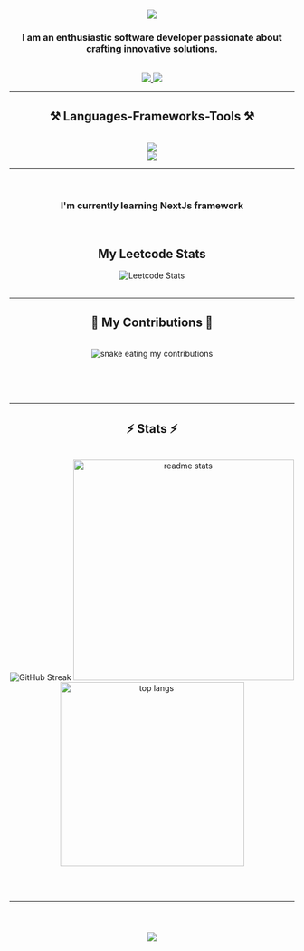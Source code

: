 <h1 align="center">
    <img src="https://readme-typing-svg.herokuapp.com/?font=Righteous&size=35&center=true&vCenter=true&width=500&height=70&duration=4000&lines=Hi+There!+👋;+I'm+Ishan+Bathla!;" />
</h1>

<h3 align="center">I am an enthusiastic software developer passionate about crafting innovative solutions.</h3>

<br/>

<div align="center">
    
</div>
 
<div align="center"> 
  <a href="ishanbathla69@gmail.com">
    <img src="https://img.shields.io/badge/Gmail-333333?style=for-the-badge&logo=gmail&logoColor=red" />
  </a>
  <a href="https://www.linkedin.com/in/ishan-bathla-a0744a1bb/" target="_blank">
    <img src="https://img.shields.io/badge/LinkedIn-0077B5?style=for-the-badge&logo=linkedin&logoColor=white" target="_blank" />
  </a>
 
</div>

 <hr/>
 
<h2 align="center">⚒️ Languages-Frameworks-Tools ⚒️</h2>
<br/>
<div align="center">
    <img src="https://skillicons.dev/icons?i=react,html,css,vscode,github,tailwind,git,postman" /><br/>
    <img src="https://skillicons.dev/icons?i=nodejs,javascript,typescript,express,firebase,mongodb,c,cpp,java,mysql" /><br>
</div>

<hr/>

<br/>
<h3 align="center">I'm currently learning NextJs framework</h3>
<br/>

<h2 align="center">My Leetcode Stats</h2>
<div align="center">
    <img src="https://leetcode.card.workers.dev/IshanBathla28?theme=dark&font=baloo&extension=null&border=0&radius=40&show_rank=false" alt="Leetcode Stats" />
</div>

<br/>
<hr/>

<div align="center">
  <h2>🐍 My Contributions 🐍</h2>
  <br>
  <img alt="snake eating my contributions" src="https://raw.githubusercontent.com/programmer2807/programmer2807/output/github-contribution-grid-snake.svg" />
  
  <br/><br/><br/>
</div>

<hr/>

<h2 align="center">⚡ Stats ⚡</h2>
<br>
<div align=center>
 <img src="https://streak-stats.demolab.com?user=vermajay&theme=blueberry-duo&hide_border=true" alt="GitHub Streak" />
  <img width=390 src="https://github-readme-stats.vercel.app/api?username=programmer2807&count_private=true&show_icons=true&theme=react&rank_icon=github&border_radius=10" alt="readme stats" />
  <br/>
  <img width=325 align="center" src="https://github-readme-stats.vercel.app/api/top-langs/?username=programmer2807&langs_count=8&layout=compact&theme=react&border_radius=10&size_weight=0.5&count_weight=0.5&exclude_repo=github-readme-stats" alt="top langs" />
</div>



<br/><br/>

<hr/>

<br/>

<h3 align="center">
    <img src="https://readme-typing-svg.herokuapp.com/?font=Righteous&size=25&center=true&vCenter=true&width=500&height=70&duration=4000&lines=Thanks+for+visiting!+✌️;+Shoot+me+a+message+on+Linkedin!;I'm+always+down+to+collab+:)" />
</h3>

<br/>
